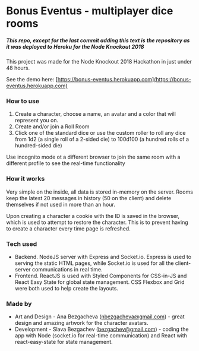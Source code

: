 # Bonus Eventus - multiplayer dice rooms

##### This repo, except for the last commit adding this text is the repository as it was deployed to Heroku for the Node Knockout 2018

This project was made for the Node Knockout 2018 Hackathon in just under 48 hours.

See the demo here: [https://bonus-eventus.herokuapp.com](https://bonus-eventus.herokuapp.com)

### How to use

1. Create a character, choose a name, an avatar and a color that will represent you on.
2. Create and/or join a Roll Room
3. Click one of the standard dice or use the custom roller to roll any dice from 1d2 (a single roll of a 2-sided die) to 100d100 (a hundred rolls of a hundred-sided die)

Use incognito mode ot a different browser to join the same room with a different profile to see the real-time functionality

### How it works
Very simple on the inside, all data is stored in-memory on the server. Rooms keep the latest 20 messages in history (50 on the client) and delete themselves if not used in more than an hour. 

Upon creating a character a cookie with the ID is saved in the browser, which is used to attempt to restore the character. This is to prevent having to create a character every time page is refreshed.

### Tech used
* Backend. NodeJS server with Express and Socket.io. Express is used to serving the static HTML pages, while Socket.io is used for all the client-server communications in real time.
* Frontend. ReactJS is used with Styled Components for CSS-in-JS and React Easy State for global state management. CSS Flexbox and Grid were both used to help create the layouts.

### Made by
* Art and Design - Ana Bezgacheva (nbezgacheva@gmail.com) - great design and amazing artwork for the character avatars.
* Development - Slava Bezgachev (bezgachev@gmail.com) - coding the app with Node (socket.io for real-time communication) and React with react-easy-state for state management.
